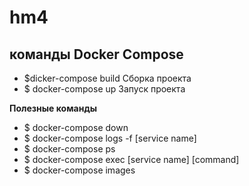 # hm4
## команды Docker Compose

* $dicker-compose build Сборка проекта
* $ docker-compose up Запуск проекта

__Полезные команды__


* $ docker-compose down
* $ docker-compose logs -f [service name]
* $ docker-compose ps
* $ docker-compose exec [service name] [command]
* $ docker-compose images
